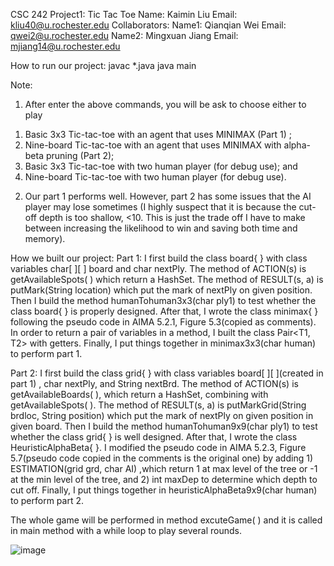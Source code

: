 CSC 242 
Project1: Tic Tac Toe
Name: Kaimin Liu Email: kliu40@u.rochester.edu
Collaborators:
Name1: Qianqian Wei Email: qwei2@u.rochester.edu
Name2: Mingxuan Jiang  Email: mjiang14@u.rochester.edu

How to run our project:
javac *.java
java main

Note:
1.	After enter the above commands, you will be ask to choose either to play
1)	Basic 3x3 Tic-tac-toe with an agent that uses MINIMAX (Part 1) ;
2)	Nine-board Tic-tac-toe with an agent that uses MINIMAX with alpha-beta pruning (Part 2);
3)	Basic 3x3 Tic-tac-toe with two human player (for debug use); and
4)	Nine-board Tic-tac-toe with two human player (for debug use).
2.	Our part 1 performs well. However,  part 2 has some issues that the AI player may lose sometimes (I highly suspect that it is because the cut-off depth is too shallow, <10. This is just the trade off I have to make between increasing the likelihood to win and saving both time and memory).

How we built our project:
Part 1: 
I first build the class board{ } with class variables char[ ][ ] board and char nextPly. The method of ACTION(s) is getAvailableSpots( ) which return a HashSet<String>. The method of RESULT(s, a) is putMark(String location) which put the mark of nextPly on given position.
Then I build the method humanTohuman3x3(char ply1) to test whether the class board{ } is properly designed.
After that, I wrote the class minimax{ } following the pseudo code in AIMA 5.2.1, Figure 5.3(copied as comments). In order to return a pair of variables in a method, I built the class Pair<T1, T2> with getters.
Finally, I put things together in minimax3x3(char human) to perform part 1.

Part 2:
I first build the class grid{ } with class variables board[ ][ ](created in part 1) , char nextPly, and String nextBrd. The method of ACTION(s) is getAvailableBoards( ), which return a HashSet<String>, combining with getAvailableSpots( ). The method of RESULT(s, a) is putMarkGrid(String brdloc, String position) which put the mark of nextPly on given position in given board.
Then I build the method humanTohuman9x9(char ply1) to test whether the class grid{ } is well designed.
After that, I wrote the class HeuristicAlphaBeta{ }. I modified the pseudo code in AIMA 5.2.3, Figure 5.7(pseudo code copied in the comments is the original one) by adding 1) ESTIMATION(grid grd, char AI) ,which return 1 at max level of the tree or -1 at the min level of the tree, and 2) int maxDep to determine which depth to cut off.
Finally, I put things together in heuristicAlphaBeta9x9(char human) to perform part 2.

The whole game will be performed in method excuteGame( ) and it is called in main method with a while loop to play several rounds.

![image](https://user-images.githubusercontent.com/92332217/136839203-01371d1b-d660-4687-bd43-ed8b8e0e33ef.png)
